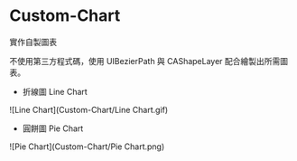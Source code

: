 # Custom-Chart



實作自製圖表

不使用第三方程式碼，使用 UIBezierPath 與 CAShapeLayer 配合繪製出所需圖表。



* 折線圖 Line Chart

![Line Chart](Custom-Chart/Line Chart.gif)

* 圓餅圖 Pie Chart

![Pie Chart](Custom-Chart/Pie Chart.png)